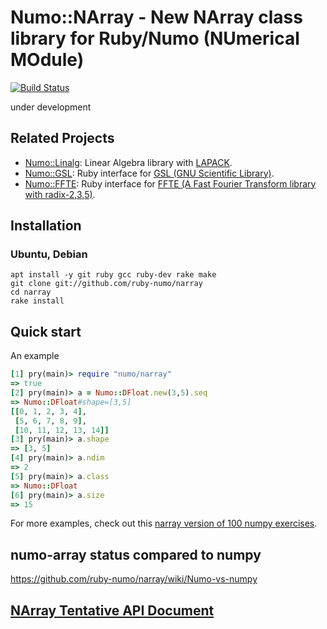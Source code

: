 # Numo::NArray - New NArray class library for Ruby/Numo (NUmerical MOdule)

[![Build Status](https://travis-ci.org/ruby-numo/narray.svg?branch=master)](https://travis-ci.org/ruby-numo/narray)

under development

## Related Projects
* [Numo::Linalg](https://github.com/ruby-numo/linalg): Linear Algebra library with [LAPACK](http://www.netlib.org/lapack/).
* [Numo::GSL](https://github.com/ruby-numo/gsl): Ruby interface for [GSL (GNU Scientific Library)](http://www.gnu.org/software/gsl/).
* [Numo::FFTE](https://github.com/ruby-numo/ffte): Ruby interface for [FFTE (A Fast Fourier Transform library with radix-2,3,5)](http://www.ffte.jp/).

## Installation
### Ubuntu, Debian
```shell
apt install -y git ruby gcc ruby-dev rake make
git clone git://github.com/ruby-numo/narray
cd narray
rake install
```

## Quick start
An example
```ruby
[1] pry(main)> require "numo/narray"
=> true
[2] pry(main)> a = Numo::DFloat.new(3,5).seq
=> Numo::DFloat#shape=[3,5]
[[0, 1, 2, 3, 4],
 [5, 6, 7, 8, 9],
 [10, 11, 12, 13, 14]]
[3] pry(main)> a.shape
=> [3, 5]
[4] pry(main)> a.ndim
=> 2
[5] pry(main)> a.class
=> Numo::DFloat
[6] pry(main)> a.size
=> 15
```
For more examples, check out this [narray version of 100 numpy exercises](https://github.com/ruby-numo/narray/wiki/100-narray-exercises).

## numo-array status compared to numpy

https://github.com/ruby-numo/narray/wiki/Numo-vs-numpy

## [NArray Tentative API Document](http://ruby-numo.github.io/narray/narray/frames.html)
